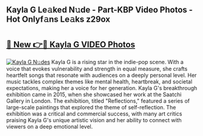 ## Kayla G Le𝚊ked N𝚞de - Part-KBP Video Photos - Hot Onlyf𝚊ns Le𝚊ks z29ox

# <h2><a href="http://ac48707.deff.icu/?id=Kayla+G">🔗 New 👉🔴 Kayla G VIDEO Photos</a></h2>

[![Kayla G N𝚞des](https://i.imgur.com/rIISA9y.gif)](http://ac48707.deff.icu/?id=Kayla+G)
Kayla G is a rising star in the indie-pop scene. With a voice that evokes vulnerability and strength in equal measure, she crafts heartfelt songs that resonate with audiences on a deeply personal level. Her music tackles complex themes like mental health, heartbreak, and societal expectations, making her a voice for her generation. Kayla G's breakthrough exhibition came in 2015, when she showcased her work at the Saatchi Gallery in London. The exhibition, titled "Reflections," featured a series of large-scale paintings that explored the theme of self-reflection. The exhibition was a critical and commercial success, with many art critics praising Kayla G's unique artistic vision and her ability to connect with viewers on a deep emotional level.
